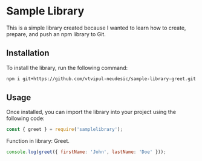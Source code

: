 # Sample Library

This is a simple library created because I wanted to learn how to create, prepare, and push an npm library to Git.

## Installation

To install the library, run the following command:

```bash
npm i git+https://github.com/vtvipul-neudesic/sample-library-greet.git
```

## Usage

Once installed, you can import the library into your project using the following code:

```javascript
const { greet } = require('samplelibrary');
```

Function in library: Greet.
```javascript
console.log(greet({ firstName: 'John', lastName: 'Doe' }));
```
